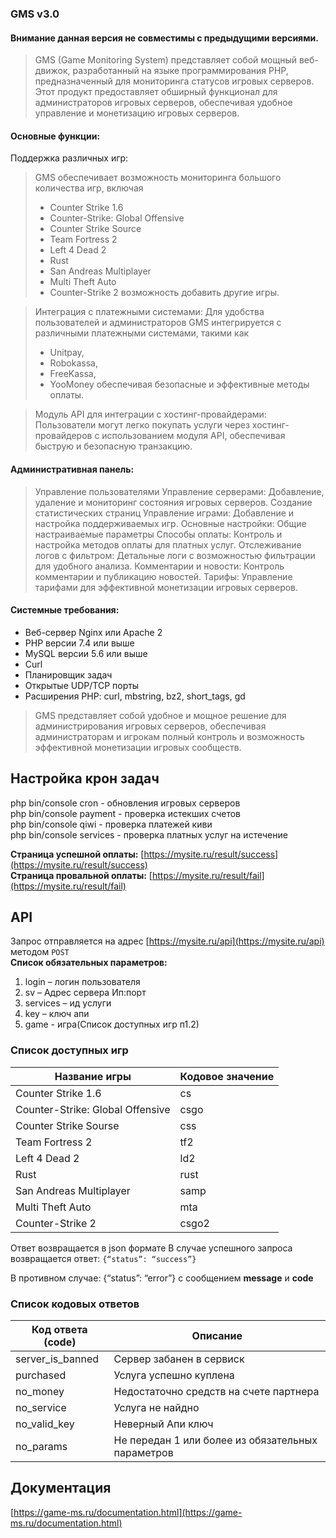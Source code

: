 ### GMS v3.0

#### Внимание данная версия не совместимы с предыдущими версиями.


>GMS (Game Monitoring System) представляет собой мощный веб-движок, разработанный на языке программирования PHP, предназначенный для мониторинга статусов игровых серверов.
> Этот продукт предоставляет обширный функционал для администраторов игровых серверов, обеспечивая удобное управление и монетизацию игровых серверов.

#### Основные функции:

Поддержка различных игр: 
>GMS обеспечивает возможность мониторинга большого количества игр, включая 
>* Counter Strike 1.6
>* Counter-Strike: Global Offensive
>* Counter Strike Source
>* Team Fortress 2
>* Left 4 Dead 2
>* Rust
>* San Andreas Multiplayer
>* Multi Theft Auto
>* Counter-Strike 2 возможность добавить другие игры.

>Интеграция с платежными системами: 
Для удобства пользователей и администраторов GMS интегрируется с различными платежными системами, такими как
>* Unitpay,
>* Robokassa, 
>* FreeKassa,
>* YooMoney 
>обеспечивая безопасные и эффективные методы оплаты.

>Модуль API для интеграции с хостинг-провайдерами: 
Пользователи могут легко покупать услуги через хостинг-провайдеров с использованием модуля API, 
обеспечивая быструю и безопасную транзакцию.

#### Административная панель:

>Управление пользователями
Управление серверами: Добавление, удаление и мониторинг состояния игровых серверов.
Создание статистических страниц
Управление играми: Добавление и настройка поддерживаемых игр.
Основные настройки: Общие настраиваемые параметры
Способы оплаты: Контроль и настройка методов оплаты для платных услуг.
Отслеживание логов с фильтром: Детальные логи с возможностью фильтрации для удобного анализа.
Комментарии и новости: Контроль комментарии и публикацию новостей.
Тарифы: Управление тарифами для эффективной монетизации игровых серверов.


#### Системные требования:

* Веб-сервер Nginx или Apache 2
* PHP версии 7.4 или выше
* MySQL версии 5.6 или выше
* Curl
* Планировщик задач
* Открытые UDP/TCP порты
* Расширения PHP: curl, mbstring, bz2, short_tags, gd 
>GMS представляет собой удобное и мощное решение для администрирования игровых серверов, обеспечивая администраторам и игрокам полный контроль и возможность эффективной монетизации игровых сообществ.


## Настройка крон задач
php bin/console cron - обновления игровых серверов <br>
php bin/console payment - проверка истекших счетов<br>
php bin/console qiwi - проверка платежей киви<br>
php bin/console services - проверка платных услуг на истечение

**Страница успешной оплаты:** [https://mysite.ru/result/success](https://mysite.ru/result/success)  
**Страница провальной оплаты:** [https://mysite.ru/result/fail](https://mysite.ru/result/fail)


## API
Запрос отправляется на адрес [https://mysite.ru/api](https://mysite.ru/api) методом `POST`  
**Список обязательных параметров:**

1. login – логин пользователя
2. sv – Адрес сервера Ип:порт
3. services – ид услуги
4. key – ключ апи
5. game - игра(Список доступных игр п1.2)


### Список доступных игр

| Название игры                    | Кодовое значение |
|----------------------------------|------------------|
| Counter Strike 1.6               | cs               |
| Counter-Strike: Global Offensive | csgo             |
| Counter Strike Sourse            | css              |
| Team Fortress 2                  | tf2              |
| Left 4 Dead 2                    | ld2              |
| Rust                             | rust             |
| San Andreas Multiplayer          | samp             |
| Multi Theft Auto                 | mta              |
| Counter-Strike 2                 | csgo2            |


Ответ возвращается в json формате
В случае успешного запроса возвращается ответ: `{“status”: “success”}`

В противном случае: {“status”: “error”}
с сообщением **message** и **code**


### Список кодовых ответов

| Код ответа (code) | Описание                                          |
|-------------------|---------------------------------------------------|
| server_is_banned  | Сервер забанен в сервиск                          |
| purchased         | Услуга успешно куплена                            |
| no_money          | Недостаточно средств на счете партнера            |
| no_service        | Услуга не найдно                                  |
| no_valid_key      | Неверный Апи ключ                                 |
| no_params         | Не передан 1 или более из обязательных параметров |


## Документация
[https://game-ms.ru/documentation.html](https://game-ms.ru/documentation.html)
	
